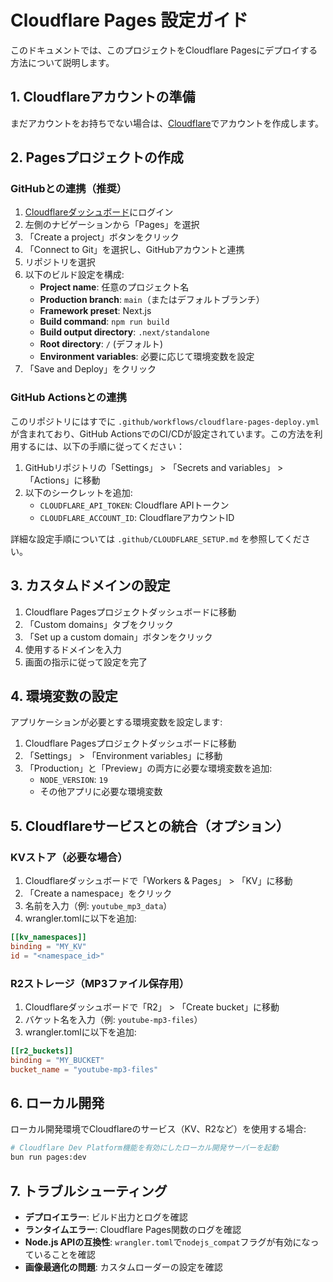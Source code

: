 # Cloudflare Pages 設定ガイド

このドキュメントでは、このプロジェクトをCloudflare Pagesにデプロイする方法について説明します。

## 1. Cloudflareアカウントの準備

まだアカウントをお持ちでない場合は、[Cloudflare](https://dash.cloudflare.com/sign-up)でアカウントを作成します。

## 2. Pagesプロジェクトの作成

### GitHubとの連携（推奨）

1. [Cloudflareダッシュボード](https://dash.cloudflare.com)にログイン
2. 左側のナビゲーションから「Pages」を選択
3. 「Create a project」ボタンをクリック
4. 「Connect to Git」を選択し、GitHubアカウントと連携
5. リポジトリを選択
6. 以下のビルド設定を構成:
   - **Project name**: 任意のプロジェクト名
   - **Production branch**: `main`（またはデフォルトブランチ）
   - **Framework preset**: Next.js
   - **Build command**: `npm run build`
   - **Build output directory**: `.next/standalone`
   - **Root directory**: `/` (デフォルト)
   - **Environment variables**: 必要に応じて環境変数を設定
7. 「Save and Deploy」をクリック

### GitHub Actionsとの連携

このリポジトリにはすでに `.github/workflows/cloudflare-pages-deploy.yml` が含まれており、GitHub ActionsでのCI/CDが設定されています。この方法を利用するには、以下の手順に従ってください：

1. GitHubリポジトリの「Settings」 > 「Secrets and variables」 > 「Actions」に移動
2. 以下のシークレットを追加:
   - `CLOUDFLARE_API_TOKEN`: Cloudflare APIトークン
   - `CLOUDFLARE_ACCOUNT_ID`: CloudflareアカウントID

詳細な設定手順については `.github/CLOUDFLARE_SETUP.md` を参照してください。

## 3. カスタムドメインの設定

1. Cloudflare Pagesプロジェクトダッシュボードに移動
2. 「Custom domains」タブをクリック
3. 「Set up a custom domain」ボタンをクリック
4. 使用するドメインを入力
5. 画面の指示に従って設定を完了

## 4. 環境変数の設定

アプリケーションが必要とする環境変数を設定します:

1. Cloudflare Pagesプロジェクトダッシュボードに移動
2. 「Settings」 > 「Environment variables」に移動
3. 「Production」と「Preview」の両方に必要な環境変数を追加:
   - `NODE_VERSION`: `19`
   - その他アプリに必要な環境変数

## 5. Cloudflareサービスとの統合（オプション）

### KVストア（必要な場合）

1. Cloudflareダッシュボードで「Workers & Pages」 > 「KV」に移動
2. 「Create a namespace」をクリック
3. 名前を入力（例: `youtube_mp3_data`）
4. wrangler.tomlに以下を追加:

```toml
[[kv_namespaces]]
binding = "MY_KV"
id = "<namespace_id>"
```

### R2ストレージ（MP3ファイル保存用）

1. Cloudflareダッシュボードで「R2」 > 「Create bucket」に移動
2. バケット名を入力（例: `youtube-mp3-files`）
3. wrangler.tomlに以下を追加:

```toml
[[r2_buckets]]
binding = "MY_BUCKET"
bucket_name = "youtube-mp3-files"
```

## 6. ローカル開発

ローカル開発環境でCloudflareのサービス（KV、R2など）を使用する場合:

```bash
# Cloudflare Dev Platform機能を有効にしたローカル開発サーバーを起動
bun run pages:dev
```

## 7. トラブルシューティング

- **デプロイエラー**: ビルド出力とログを確認
- **ランタイムエラー**: Cloudflare Pages関数のログを確認
- **Node.js APIの互換性**: `wrangler.toml`で`nodejs_compat`フラグが有効になっていることを確認
- **画像最適化の問題**: カスタムローダーの設定を確認 